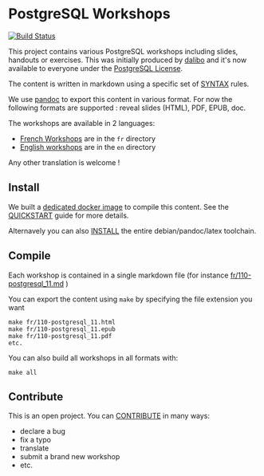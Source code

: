 PostgreSQL Workshops
===============================================================================

[![Build
Status](https://travis-ci.org/dalibo/workshops.svg?branch=master)](https://travis-ci.org/dalibo/workshops)

This project contains various PostgreSQL workshops including slides, handouts or
exercises. This was initially produced by [dalibo](https://dalibo.com) and it's 
now available to everyone under the [PostgreSQL License](LICENSE.md). 

The content is written in markdown using a specific set of [SYNTAX](SYNTAX.md) rules. 

We use [pandoc](http://pandoc.org/) to export this content in various format. 
For now the following formats are supported : reveal slides (HTML), PDF, EPUB, doc.

The workshops are available in 2 languages:

* [French Workshops](fr/README.md) are in the `fr` directory 
* [English workshops](en/README.md) are in the `en` directory 

Any other translation is welcome !

Install                                                                          
------------------------------------------------------------------------------- 

We built a [dedicated docker image](https://hub.docker.com/r/dalibo/pandocker/) 
to compile this content. See the [QUICKSTART](QUICKSTART.md) guide for more details.

Alternavely you can also [INSTALL](INSTALL.md) the entire debian/pandoc/latex
toolchain.

Compile
-------------------------------------------------------------------------------

Each workshop is contained in a single markdown file (for instance
[fr/110-postgresql_11.md](fr/110-postgresql_11.md) )

You can export the content using `make` by specifying the file extension you want

```
make fr/110-postgresql_11.html
make fr/110-postgresql_11.epub
make fr/110-postgresql_11.pdf
etc.
```

You can also build all workshops in all formats with:

```
make all
```

Contribute
------------------------------------------------------------------------------- 

This is an open project. You can [CONTRIBUTE](CONTRIBUTING.md) in many ways: 

* declare a bug
* fix a typo
* translate
* submit a brand new workshop
* etc.



